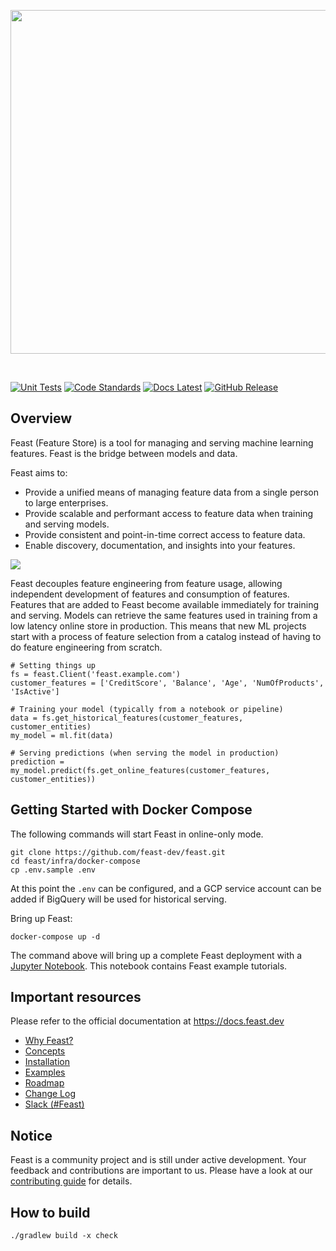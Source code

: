 <p align="center">
    <a href="https://feast.dev/">
      <img src="docs/assets/feast_logo.png" width="550">
    </a>
</p>
<br />

[![Unit Tests](https://github.com/feast-dev/feast/workflows/unit%20tests/badge.svg?branch=master)](https://github.com/feast-dev/feast/actions?query=workflow%3A%22unit+tests%22+branch%3Amaster)
[![Code Standards](https://github.com/feast-dev/feast/workflows/code%20standards/badge.svg?branch=master)](https://github.com/feast-dev/feast/actions?query=workflow%3A%22code+standards%22+branch%3Amaster)
[![Docs Latest](https://img.shields.io/badge/docs-latest-blue.svg)](https://docs.feast.dev/)
[![GitHub Release](https://img.shields.io/github/v/release/feast-dev/feast.svg?style=flat&sort=semver&color=blue)](https://github.com/feast-dev/feast/releases)

## Overview

Feast (Feature Store) is a tool for managing and serving machine learning features. Feast is the bridge between models and data.

Feast aims to:
* Provide a unified means of managing feature data from a single person to large enterprises.
* Provide scalable and performant access to feature data when training and serving models.
* Provide consistent and point-in-time correct access to feature data.
* Enable discovery, documentation, and insights into your features.

![](docs/.gitbook/assets/feast-docs-overview-diagram-2.svg)

Feast decouples feature engineering from feature usage, allowing independent development of features and consumption of features. Features that are added to Feast become available immediately for training and serving. Models can retrieve the same features used in training from a low latency online store in production.
This means that new ML projects start with a process of feature selection from a catalog instead of having to do feature engineering from scratch.

```
# Setting things up
fs = feast.Client('feast.example.com')
customer_features = ['CreditScore', 'Balance', 'Age', 'NumOfProducts', 'IsActive']

# Training your model (typically from a notebook or pipeline)
data = fs.get_historical_features(customer_features, customer_entities)
my_model = ml.fit(data)

# Serving predictions (when serving the model in production)
prediction = my_model.predict(fs.get_online_features(customer_features, customer_entities))
```

## Getting Started with Docker Compose
The following commands will start Feast in online-only mode. 
```
git clone https://github.com/feast-dev/feast.git
cd feast/infra/docker-compose
cp .env.sample .env
```

At this point the `.env` can be configured, and a GCP service account can be added if BigQuery will be used for historical serving.

Bring up Feast:
```
docker-compose up -d
```

The command above will bring up a complete Feast deployment with a [Jupyter Notebook](http://localhost:8888/tree/feast/examples). This notebook contains Feast example tutorials.

## Important resources

Please refer to the official documentation at <https://docs.feast.dev>

 * [Why Feast?](https://docs.feast.dev/why-feast)
 * [Concepts](https://docs.feast.dev/user-guide/overview)
 * [Installation](https://docs.feast.dev/getting-started)
 * [Examples](https://github.com/feast-dev/feast/blob/master/examples/)
 * [Roadmap](https://docs.feast.dev/roadmap)
 * [Change Log](https://github.com/feast-dev/feast/blob/master/CHANGELOG.md)
 * [Slack (#Feast)](https://join.slack.com/t/kubeflow/shared_invite/zt-cpr020z4-PfcAue_2nw67~iIDy7maAQ)

## Notice

Feast is a community project and is still under active development. Your feedback and contributions are important to us. Please have a look at our [contributing guide](docs/contributing/contributing.md) for details.

## How to build

```
./gradlew build -x check
```